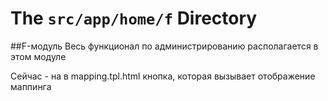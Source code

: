 # The `src/app/home/f` Directory

##F-модуль
Весь функционал по администрированию располагается в этом модуле

Сейчас - на в mapping.tpl.html кнопка, которая вызывает отображение маппинга